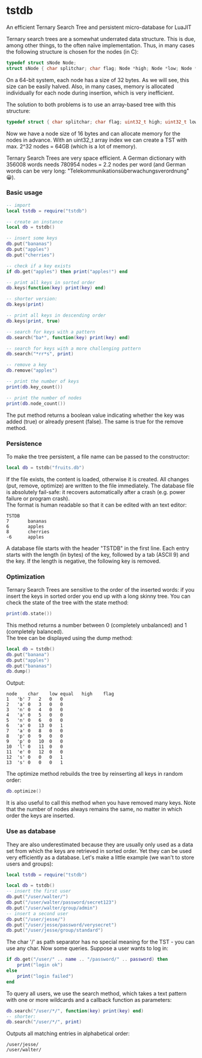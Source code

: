 # tstdb
An efficient Ternary Search Tree and persistent micro-database for LuaJIT

Ternary search trees are a somewhat underrated data structure. This is due, among other things, to the often naïve implementation. Thus, in many cases the following structure is chosen for the nodes (in C): 
```C
typedef struct sNode Node;
struct sNode { char splitchar; char flag; Node *high; Node *low; Node *equal; };
```
On a 64-bit system, each node has a size of 32 bytes. As we will see, this size can be easily halved. Also, in many cases, memory is allocated individually for each node during insertion, which is very inefficient.

The solution to both problems is to use an array-based tree with this structure:
```C
typedef struct { char splitchar; char flag; uint32_t high; uint32_t low; uint32_t equal; } Node;
```
Now we have a node size of 16 bytes and can allocate memory for the nodes in advance. With an uint32_t array index we can create a TST with max. 2^32 nodes = 64GB (which is a lot of memory). 

Ternary Search Trees are very space efficient. A German dictionary with 356008 words needs 780954 nodes = 2.2 nodes per word (and German words can be very long: "Telekommunikationsüberwachungsverordnung" 😀).

### Basic usage
```Lua
-- import 
local tstdb = require("tstdb")

-- create an instance  
local db = tstdb()

-- insert some keys
db.put("bananas")
db.put("apples")
db.put("cherries")

-- check if a key exists
if db.get("apples") then print("apples!") end

-- print all keys in sorted order
db.keys(function(key) print(key) end)

-- shorter version:
db.keys(print)

-- print all keys in descending order
db.keys(print, true)

-- search for keys with a pattern
db.search("ba*", function(key) print(key) end)

-- search for keys with a more challenging pattern
db.search("*rr*s", print)

-- remove a key
db.remove("apples")

-- print the number of keys
print(db.key_count())

-- print the number of nodes
print(db.node_count())
```
The put method returns a boolean value indicating whether the key was added (true) or already present (false). The same is true for the remove method.

### Persistence
To make the tree persistent, a file name can be passed to the constructor:
```Lua
local db = tstdb("fruits.db")
```
If the file exists, the content is loaded, otherwise it is created. All changes (put, remove, optimize) are written to the file immediately.
The database file is absolutely fail-safe: it recovers automatically after a crash (e.g. power failure or program crash).  
The format is human readable so that it can be edited with an text editor:
```
TSTDB
7       bananas
6       apples
8       cherries
-6      apples
```
A database file starts with the header "TSTDB" in the first line. Each entry starts with the length (in bytes) of the key, followed by a tab (ASCII 9) and the key. If the length is negative, the following key is removed.

### Optimization
Ternary Search Trees are sensitive to the order of the inserted words: if you insert the keys in sorted order you end up with a long skinny tree. You can check the state of the tree with the state method:
```Lua
print(db.state())
```
This method returns a number between 0 (completely unbalanced) and 1 (completely balanced).  
The tree can be displayed using the dump method:
```Lua
local db = tstdb()
db.put("banana")
db.put("apples")
db.put("bananas")
db.dump()
```
Output:
```
node	char	low	equal	high	flag
1	'b'	7	2	0	0
2	'a'	0	3	0	0
3	'n'	0	4	0	0
4	'a'	0	5	0	0
5	'n'	0	6	0	0
6	'a'	0	13	0	1
7	'a'	0	8	0	0
8	'p'	0	9	0	0
9	'p'	0	10	0	0
10	'l'	0	11	0	0
11	'e'	0	12	0	0
12	's'	0	0	0	1
13	's'	0	0	0	1
```
The optimize method rebuilds the tree by reinserting all keys in random order:
```Lua
db.optimize()
```
It is also useful to call this method when you have removed many keys. Note that the number of nodes always remains the same, no matter in which order the keys are inserted.

### Use as database
They are also underestimated because they are usually only used as a data set from which the keys are retrieved in sorted order. Yet they can be used very efficiently as a database. Let's make a little example (we wan't to store users and groups):
```Lua
local tstdb = require("tstdb")

local db = tstdb()
-- insert the first user
db.put("/user/walter/")
db.put("/user/walter/password/secret123")
db.put("/user/walter/group/admin")
-- insert a second user
db.put("/user/jesse/")
db.put("/user/jesse/password/verysecret")
db.put("/user/jesse/group/standard")
```
The char '/' as path separator has no special meaning for the TST - you can use any char.
Now some queries. Suppose a user wants to log in:
```Lua
if db.get("/user/" .. name .. "/password/" .. password) then
    print("login ok")
else
    print("login failed")
end
```
To query all users, we use the search method, which takes a text pattern with one or more wildcards and a callback function as parameters:
```Lua
db.search("/user/*/", function(key) print(key) end)
-- shorter:
db.search("/user/*/", print)
```
Outputs all matching entries in alphabetical order:  
```
/user/jesse/  
/user/walter/
```

